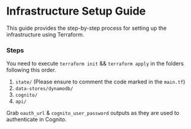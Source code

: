 # Infrastructure Setup Guide

This guide provides the step-by-step process for setting up the infrastructure using Terraform.

### Steps

You need to execute `terraform init` && `terraform apply` in the folders following this order.

1. `state/` (Please ensure to comment the code marked in the `main.tf`)
2. `data-stores/dynamodb/`
3. `cognito/`
4. `api/`

Grab `oauth_url` & `cognito_user_password` outputs as they are used to authenticate in Cognito.
